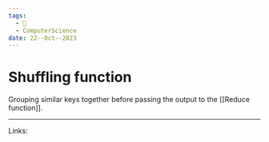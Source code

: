 ```yaml
---
tags:
  - 🌱
  - ComputerScience
date: 22--Oct--2023
---
```

# Shuffling function
Grouping similar keys together before passing the output to the [[Reduce function]].

---
Links:
